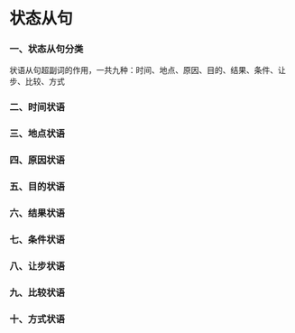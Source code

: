 # 状态从句

### 一、状态从句分类

状语从句超副词的作用，一共九种：时间、地点、原因、目的、结果、条件、让步、比较、方式

### 二、时间状语

### 三、地点状语

### 四、原因状语

### 五、目的状语

### 六、结果状语

### 七、条件状语

### 八、让步状语

### 九、比较状语

### 十、方式状语